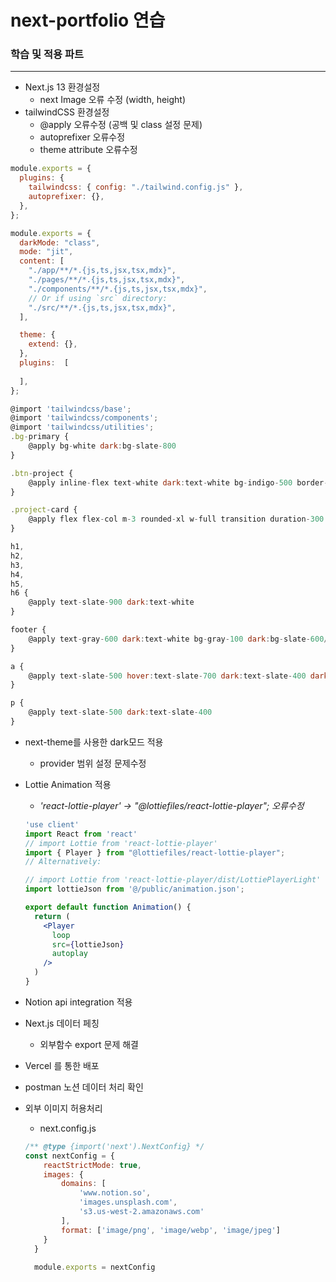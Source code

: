 # next-portfolio 연습

### 학습 및 적용 파트

---

- Next.js 13 환경설정
    - next Image 오류 수정 (width, height)
- tailwindCSS 환경설정
    - @apply 오류수정 (공백 및 class 설정 문제)
    - autoprefixer 오류수정
    - theme attribute 오류수정

```jsx
module.exports = {
  plugins: {
    tailwindcss: { config: "./tailwind.config.js" },
    autoprefixer: {},
  },
};
```

```jsx
module.exports = {
  darkMode: "class",
  mode: "jit",
  content: [
    "./app/**/*.{js,ts,jsx,tsx,mdx}",
    "./pages/**/*.{js,ts,jsx,tsx,mdx}",
    "./components/**/*.{js,ts,jsx,tsx,mdx}",
    // Or if using `src` directory:
    "./src/**/*.{js,ts,jsx,tsx,mdx}",
  ],

  theme: {
    extend: {},
  },
  plugins:  [
  
  ],
};
```

```jsx
@import 'tailwindcss/base';
@import 'tailwindcss/components';
@import 'tailwindcss/utilities';
.bg-primary {
    @apply bg-white dark:bg-slate-800
}

.btn-project {
    @apply inline-flex text-white dark:text-white bg-indigo-500 border-0 py-2 px-6 focus:outline-none hover:bg-indigo-600 rounded text-lg
}

.project-card {
    @apply flex flex-col m-3 rounded-xl w-full transition duration-300 transform border border-gray-300 hover:scale-105 hover:shadow-lg dark:border-gray-200/50 dark:hover:shadow-gray-400/40 hover:text-blue-600
}

h1,
h2,
h3,
h4,
h5,
h6 {
    @apply text-slate-900 dark:text-white
}

footer {
    @apply text-gray-600 dark:text-white bg-gray-100 dark:bg-slate-600/20
}

a {
    @apply text-slate-500 hover:text-slate-700 dark:text-slate-400 dark:hover:text-slate-50
}

p {
    @apply text-slate-500 dark:text-slate-400
}
```

- next-theme를 사용한 dark모드 적용
    - provider 범위 설정 문제수정
- Lottie Animation 적용
    - *'react-lottie-player' → "@lottiefiles/react-lottie-player"; 오류수정*
    
    ```jsx
    'use client'
    import React from 'react'
    // import Lottie from 'react-lottie-player'
    import { Player } from "@lottiefiles/react-lottie-player";
    // Alternatively:
    
    // import Lottie from 'react-lottie-player/dist/LottiePlayerLight'
    import lottieJson from '@/public/animation.json';
    
    export default function Animation() {
      return (
        <Player
          loop
          src={lottieJson}
          autoplay 
        />
      )
    }
    ```
    
- Notion api integration 적용
- Next.js 데이터 페칭
    - 외부함수 export 문제 해결
- Vercel 를 통한 배포
- postman 노션 데이터 처리 확인
- 외부 이미지 허용처리
    - next.config.js
    
    ```jsx
    /** @type {import('next').NextConfig} */
    const nextConfig = {
        reactStrictMode: true,
        images: {
            domains: [
                'www.notion.so',
                'images.unsplash.com',
                's3.us-west-2.amazonaws.com'
            ],
            format: ['image/png', 'image/webp', 'image/jpeg']
        }
      }
      
      module.exports = nextConfig
    ```

